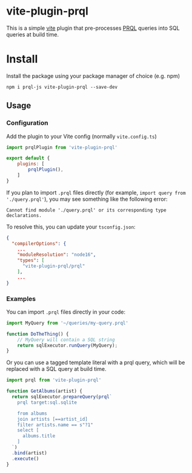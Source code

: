 # vite-plugin-prql

This is a simple [vite](https://vitejs.dev/) plugin that pre-processes [PRQL](https://prql-lang.org/) queries into SQL queries at build time.

# Install

Install the package using your package manager of choice (e.g. npm)

```
npm i prql-js vite-plugin-prql --save-dev
```

## Usage

### Configuration

Add the plugin to your Vite config (normally `vite.config.ts`)

```Javascript
import prqlPlugin from 'vite-plugin-prql'

export default {
    plugins: [
        prqlPlugin(),
    ]
}
```

If you plan to import `.prql` files directly (for example, `import query from './query.prql'`), you may see something like the following error:

```
Cannot find module './query.prql' or its corresponding type declarations.
```

To resolve this, you can update your `tsconfig.json`:

```json
{
  "compilerOptions": {
    ...
    "moduleResolution": "node16",
    "types": [
      "vite-plugin-prql/prql"
    ],
    ...
}
```

### Examples

You can import `.prql` files directly in your code:

```Javascript
import MyQuery from '~/queries/my-query.prql'

function DoTheThing() {
    // MyQuery will contain a SQL string
    return sqlExecutor.runQuery(MyQuery);
}
```

Or you can use a tagged template literal with a prql query, which will be replaced with a SQL query at build time.

```Javascript
import prql from 'vite-plugin-prql'

function GetAlbums(artist) {
  return sqlExecutor.prepareQuery(prql`
    prql target:sql.sqlite

    from albums
    join artists [==artist_id]
    filter artists.name == s"?1"
    select [
      albums.title
    ]
  `)
  .bind(artist)
  .execute()
}
```
